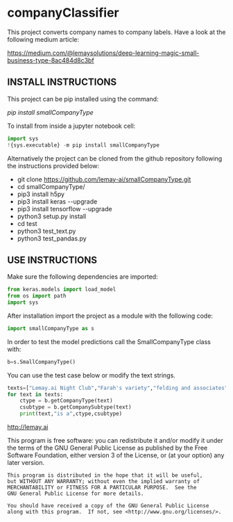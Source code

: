 # companyClassifier

This project converts company names to company labels. Have a look at the following medium article: 

https://medium.com/@lemaysolutions/deep-learning-magic-small-business-type-8ac484d8c3bf

## INSTALL INSTRUCTIONS

This project can be pip installed using the command: 

*pip install smallCompanyType*

To install from inside a jupyter notebook cell:

```python
import sys
!{sys.executable} -m pip install smallCompanyType
```

Alternatively the project can be cloned from the github repository following the instructions provided below:

* git clone https://github.com/lemay-ai/smallCompanyType.git
* cd smallCompanyType/
* pip3 install h5py
* pip3 install keras --upgrade
* pip3 install tensorflow --upgrade
* python3 setup.py install
* cd test
* python3 test_text.py
* python3 test_pandas.py

## USE INSTRUCTIONS

Make sure the following dependencies are imported:

```python
from keras.models import load_model  
from os import path
import sys
```

After installation import the project as a module with the following code: 

```python
import smallCompanyType as s
```

In order to test the model predictions call the SmallCompanyType class with: 

```python
b=s.SmallCompanyType()
```

You can use the test case below or modify the text strings.

```python
texts=["Lemay.ai Night Club","Farah's variety","felding and associates","Lemay.ai Consulting", "Jims Garage"]
for text in texts:
    ctype = b.getCompanyType(text)
    csubtype = b.getCompanySubtype(text)
    print(text,"is a",ctype,csubtype)
```

http://lemay.ai

 This program is free software: you can redistribute it and/or modify
    it under the terms of the GNU General Public License as published by
    the Free Software Foundation, either version 3 of the License, or
    (at your option) any later version.

    This program is distributed in the hope that it will be useful,
    but WITHOUT ANY WARRANTY; without even the implied warranty of
    MERCHANTABILITY or FITNESS FOR A PARTICULAR PURPOSE.  See the
    GNU General Public License for more details.

    You should have received a copy of the GNU General Public License
    along with this program.  If not, see <http://www.gnu.org/licenses/>.

